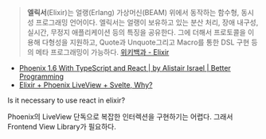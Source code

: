 > **엘릭서**(Elixir)는 얼랭(Erlang) 가상머신(BEAM) 위에서 동작하는 함수형, 동시성 프로그래밍 언어이다. 엘릭서는 얼랭이 보유하고 있는 분산 처리, 장애 내구성, 실시간, 무정지 애플리케이션 등의 특징을 공유한다. 그에 더해서 프로토콜을 이용해 다형성을 지원하고, Quote과 Unquote그리고 Macro를 통한 DSL 구현 등의 메타 프로그래밍이 가능하다.
> [위키백과 - Elixir](https://ko.wikipedia.org/wiki/Elixir)

- [Phoenix 1.6 With TypeScript and React | by Alistair Israel | Better Programming](https://betterprogramming.pub/phoenix-1-6-with-typescript-react-bea7f3a792d5)
- [Elixir + Phoenix LiveView + Svelte, Why?](https://seokjun.kim/elixir-phoenix-liveview-svelte/)

Is it necessary to use react in elixir?

Phoenix의 LiveView 단독으로 복잡한 인터렉션을 구현하기는 어렵다. 그래서 Frontend View Library가 필요하다.
